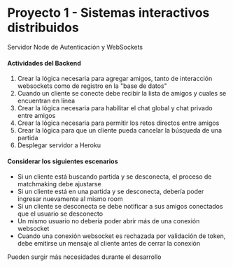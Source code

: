 # Proyecto 1 - Sistemas interactivos distribuidos
 Servidor Node de Autenticación y WebSockets

#### Actividades del Backend
1. Crear la lógica necesaria para agregar amigos, tanto de interacción websockets como de registro en la "base de datos"
2. Cuando un cliente se conecte debe recibir la lista de amigos y cuales se encuentran en línea
3. Crear la lógica necesaria para habilitar el chat global y chat privado entre amigos
4. Crear la lógica necesaria para permitir los retos directos entre amigos
5. Crear la lógica para que un cliente pueda cancelar la búsqueda de una partida
6. Desplegar servidor a Heroku



#### Considerar los siguientes escenarios
* Si un cliente está buscando partida y se desconecta, el proceso de matchmaking debe ajustarse
* Si un cliente está en una partida y se desconecta, debería poder ingresar nuevamente al mismo room 
* Si un cliente se desconecta se debe notificar a sus amigos conectados que el usuario se desconecto
* Un mismo usuario no debería poder abrir más de una conexión websocket
* Cuando una conexión websocket es rechazada por validación de token, debe emitirse un mensaje al cliente antes de cerrar la conexión

Pueden surgir más necesidades durante el desarrollo

